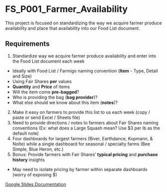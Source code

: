 # FS_P001_Farmer_Availability
This project is focused on standardizing the way we acquire farmer produce availability and place that availability into our Food List document. 

## Requirements
1. Standardize way we acquire farmer produce availability and enter into the Food List document each week
  + Ideally with Food List  / Farmigo naming convention (**Item** - Type, Detail and Size)
  + Using Fair Shares **per** values
  + **Quantity** and **Price** of items
  + Will the item come **pre-bagged**?
  + Who is providing the bag (**bag provider**)?
  + What else should we know about this item (**notes**)?
2. Make it easy on farmers to provide this list to us each week (copy / paste or send Excel / Sheets file)
3. Need to provide directions / notes to farmers about Fair Shares naming conventions (Ex: what does a Large Squash mean? Use $3 per lb as the default note)
4. Four dashboards for largest farmers (Biver, Earthdance, Kopmann, & Nolte) while a single dashboard for seasonal / specialty farms (Bee Simple, Blue Heron, etc.)
5. Bonus: Provide farmers with Fair Shares’ **typical pricing** and **purchase history** insights
  + May need to isolate pricing by farmer within separate dashboards (worry of exposing $)

[Google Slides Documentation](https://docs.google.com/presentation/d/1HfMxByT_6j0C-8tUPjicZDOi7REFknUdEDp-2byLlXc/edit#slide=id.g11337c7c886_0_128)
